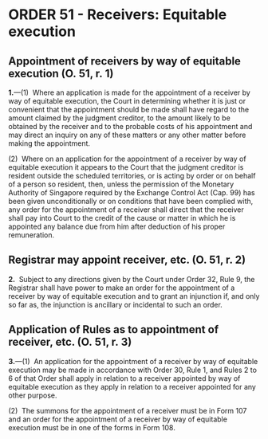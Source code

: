# ORDER 51 - Receivers: Equitable execution

## Appointment of receivers by way of equitable execution (O. 51, r. 1)

**1.**—(1)  Where an application is made for the appointment of a receiver by way of equitable execution, the Court in determining whether it is just or convenient that the appointment should be made shall have regard to the amount claimed by the judgment creditor, to the amount likely to be obtained by the receiver and to the probable costs of his appointment and may direct an inquiry on any of these matters or any other matter before making the appointment.



(2)  Where on an application for the appointment of a receiver by way of equitable execution it appears to the Court that the judgment creditor is resident outside the scheduled territories, or is acting by order or on behalf of a person so resident, then, unless the permission of the Monetary Authority of Singapore required by the Exchange Control Act (Cap. 99) has been given unconditionally or on conditions that have been complied with, any order for the appointment of a receiver shall direct that the receiver shall pay into Court to the credit of the cause or matter in which he is appointed any balance due from him after deduction of his proper remuneration.

## Registrar may appoint receiver, etc. (O. 51, r. 2)

**2.**  Subject to any directions given by the Court under Order 32, Rule 9, the Registrar shall have power to make an order for the appointment of a receiver by way of equitable execution and to grant an injunction if, and only so far as, the injunction is ancillary or incidental to such an order.

## Application of Rules as to appointment of receiver, etc. (O. 51, r. 3)

**3.**—(1)  An application for the appointment of a receiver by way of equitable execution may be made in accordance with Order 30, Rule 1, and Rules 2 to 6 of that Order shall apply in relation to a receiver appointed by way of equitable execution as they apply in relation to a receiver appointed for any other purpose.



(2)  The summons for the appointment of a receiver must be in Form 107 and an order for the appointment of a receiver by way of equitable execution must be in one of the forms in Form 108.
